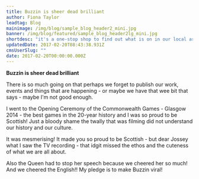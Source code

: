 ```yaml
---
title: Buzzin is sheer dead brilliant
author: Fiona Taylor
leadtag: Blog
mainimage: /img/blog/sample_blog_header2_mini.jpg
banner: /img/blog/featured/sample_blog_header2lg_mini.jpg
shortdesc: "it's a one-stop shop to find out what is on in our local area.We need to be using this platform more - to ensure we all know what is going on - ahead of events rather than finding out what's happened and we have missed it and are disappointed.."
updatedDate: 2017-02-20T08:43:38.931Z
cmsUserSlug: ""
date: 2017-02-20T00:00:00.000Z
---
```


**Buzzin is sheer dead brilliant**

There is so much going on that perhaps we forget to publish our work, events and things that are happening - or maybe we have that wee bit that says - maybe I'm not good enough.

I went to the Opening Ceremony of the Commonwealth Games - Glasgow 2014 - the best games in the 20-year history and I was so proud to be Scottish! Just a bloody shame the twally that was filming did not understand our history and our culture.

It was mesmerising! It made you so proud to be Scottish - but dear Jossey what I saw the TV recording - that idgit missed the ethos and the cuteness of what we are all about.

Also the Queen had to stop her speech because we cheered her so much! And we cheered the English!! My pledge is to make Buzzin viral!